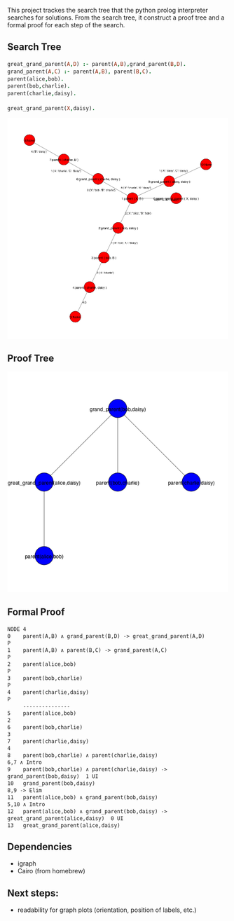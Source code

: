 

This project trackes the search tree that the python prolog interpreter searches for solutions. From the search tree, it construct a proof tree and a formal proof for each step of the search.
## Search Tree
```prolog
great_grand_parent(A,D) :- parent(A,B),grand_parent(B,D).
grand_parent(A,C) :- parent(A,B), parent(B,C).
parent(alice,bob).
parent(bob,charlie).
parent(charlie,daisy).

great_grand_parent(X,daisy).
```
![](/images/test5_plot.png)

## Proof Tree
![](/images/test5_tree4.png)
## Formal Proof

```
NODE 4
0    parent(A,B) ∧ grand_parent(B,D) -> great_grand_parent(A,D)       	    P
1    parent(A,B) ∧ parent(B,C) -> grand_parent(A,C)                   	    P
2    parent(alice,bob)                                                	    P
3    parent(bob,charlie)                                              	    P
4    parent(charlie,daisy)                                            	    P
     ---------------
5    parent(alice,bob)                                                	    2
6    parent(bob,charlie)                                              	    3
7    parent(charlie,daisy)                                            	    4
8    parent(bob,charlie) ∧ parent(charlie,daisy)                      	6,7 ∧ Intro
9    parent(bob,charlie) ∧ parent(charlie,daisy) -> grand_parent(bob,daisy)	 1 UI
10   grand_parent(bob,daisy)                                          	8,9 -> Elim
11   parent(alice,bob) ∧ grand_parent(bob,daisy)                      	5,10 ∧ Intro
12   parent(alice,bob) ∧ grand_parent(bob,daisy) -> great_grand_parent(alice,daisy)	 0 UI
13   great_grand_parent(alice,daisy)   
```
## Dependencies
 * igraph
 * Cairo (from homebrew)
 


## Next steps:
 * readability for graph plots (orientation, position of labels, etc.)


<!-- # April 9 Update
limitation: does not support recursion.

# ----- original documentation

# prologpy

This is a mini-Prolog Interpreter written in a few lines of Python 3. It runs a limited subset of Prolog and uses backtracking and generators in order to perform its magic.  The inspiration for creating this, with full info and detailed writeup on implementation, can be found through [this link](https://curiosity-driven.org/prolog-interpreter).

In addition to the interpreter, there’s also an interface for testing the functionality which allows a user to enter Prolog rules and perform queries for the solutions: 

![](images/Prolog-Editor-Snip.PNG?raw=true)

### Software compatibility

Requires:
- python3
- tkinter (only for the GUI)
- pytest (only for testing)

### Installation
Check it out:
```bash
$ git clone https://github.com/photonlines/Python-Prolog-Interpreter.git
```

### Try it out
Fire up the GUI:
```bash
$ cd Python-Prolog-Interpreter
$ python3 editor.py
```
Run the tests:
```bash
% python -m pytest
========================= test session starts =========================
platform darwin -- Python 3.8.1, pytest-5.3.4, py-1.8.1, pluggy-0.13.1
rootdir: /Users/walton/ccode/prologpy
collected 10 items

tests/test_prologpy.py ..........                              [100%]

========================= 10 passed in 3.96s ==========================
```

## Prolog

Prolog stands for ‘Programming in Logic’. It’s a declarative programming language. This means that the programmer specifies a goal to be achieved, and Prolog works out how to achieve it. 

Prolog has been enormously influential in the domains of theorem proving, expert systems, natural language processing and in the field of artificial intelligence. It also significantly influenced the development of Erlang programming language. 

### Prolog Programming

Prolog code consists of two main types of clauses: facts and rules. 

Facts are assertions about a domain. They always start with a lowercase letter and end with a period. We use them to build our database / logical rules. As an example, we could say that Mary and Jack and siblings using the simple statement provided below:

```prolog
sibling( mary, jack).
```

We don’t only have to include relations though. We could state that the day is sunny and that logic programming is amazing using these facts:

```prolog
sunny.
logic_programming_is_amazing.
```

Rules are inferences about facts. As an example, we could state that 2 children are siblings if they share at least one parent: 

```prolog
sibling(X, Y) :- parent_child(Z, X), parent_child(Z, Y).
```

Using the above rule, we can assert that mary and jack are siblings by specifying facts which show that they share the same parent:

```prolog
parent_child( tom_smith, mary ).
parent_child( tom_smith, jack ).
```

We can combine facts and rules to specify more complex statements – our choice is almost unlimited. As an example, we can represent the statement 'Something is fun if it’s a blue car or ice cream' as follows:

```prolog
fun(X) :- blue(X), car(X).
fun(ice_cream).
```

As a note, we use capital letters in Prolog to denote variables, which are placeholders for terms we can use to express our rules and query our data.  

Variable name scoping is per-individual rule. The same variable name may appear in different clauses of a rule, or rules with different names, and each time it is treated as something specific to its context. As an example, we re-used variable X a few times above, and in each instance, the interpreter treats it as a different variable with different possible bindings, since its scope only extends within the rule it’s defined in.  

### Queries

The real power of Prolog comes from the ability to query our facts and rules. Queries are used to either check if an expression is true, or we can use them to try to find possible solutions that satisfy the query criteria by using Variables.

The example below shows how we can perform a very simple query checking if it is sunny:

```prolog
?- sunny.
Yes.
```

Of course, Prolog assumes that anything NOT contained within its database of facts and rules is False, so if we queried for any facts that we haven’t defined, it would return ‘No.’:

```prolog
?- rainy.
No.
?- wonderful.
No.
?- bright.
No.
```

We can also use Variables to query for items which satisfy our rules. Let’s say that we know that Fred eats oranges, so we define:

```prolog
eats(fred, oranges).
```

How could we ask what Fred eats? We simply use a variable and our interpreter will take care of the rest:

```prolog
?- eats(fred, Food).
Food = oranges
```

The above gives a very small sample of Prolog. I’ve included a few test cases which demo how to solve the [Zebra / Einstein puzzle](https://en.wikipedia.org/wiki/Zebra_Puzzle) using the interpreter, and you can play around and create your own rules / programs using the editor. The original language includes a lot more functionality, so I urge you to explore further. 


 -->
